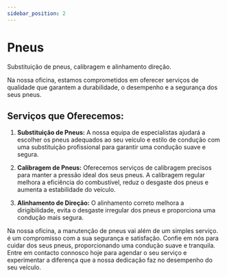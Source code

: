 ```yaml
---
sidebar_position: 2
---
```


# Pneus

Substituição de pneus, calibragem e alinhamento direção.

Na nossa oficina, estamos comprometidos em oferecer serviços de qualidade que garantem a durabilidade, o desempenho e a segurança dos seus pneus.

## **Serviços que Oferecemos:**

1. **Substituição de Pneus:**
A nossa equipa de especialistas ajudará a escolher os pneus adequados ao seu veículo e estilo de condução com uma substituição profissional para garantir uma condução suave e segura.

2. **Calibragem de Pneus:**
Oferecemos serviços de calibragem precisos para manter a pressão ideal dos seus pneus. A calibragem regular melhora a eficiência do combustível, reduz o desgaste dos pneus e aumenta a estabilidade do veículo.

3. **Alinhamento de Direção:**
O alinhamento correto melhora a dirigibilidade, evita o desgaste irregular dos pneus e proporciona uma condução mais segura.

Na nossa oficina, a manutenção de pneus vai além de um simples serviço. é um compromisso com a sua segurança e satisfação. Confie em nós para cuidar dos seus pneus, proporcionando uma condução suave e tranquila. Entre em contacto connosco hoje para agendar o seu serviço e experimentar a diferença que a nossa dedicação faz no desempenho do seu veículo.
